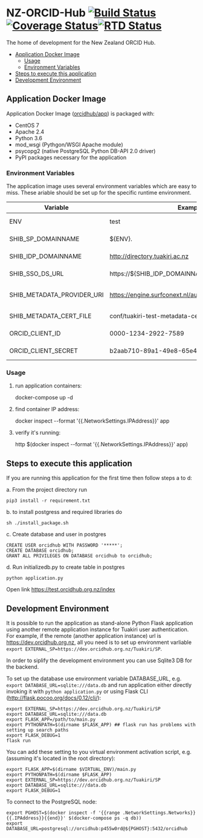 # NZ-ORCID-Hub [![Build Status](https://travis-ci.org/Royal-Society-of-New-Zealand/NZ-ORCID-Hub.svg?branch=master)](https://travis-ci.org/Royal-Society-of-New-Zealand/NZ-ORCID-Hub)[![Coverage Status](https://coveralls.io/repos/github/Royal-Society-of-New-Zealand/NZ-ORCID-Hub/badge.svg)](https://coveralls.io/github/Royal-Society-of-New-Zealand/NZ-ORCID-Hub)[![RTD Status](https://readthedocs.org/projects/nz-orcid-hub/badge/)](http://docs.orcidhub.org.nz/)
The home of development for the New Zealand ORCID Hub.

- [Application Docker Image](#application-docker-image)
  * [Usage](#usage)
  * [Environment Variables](#environment-variables)
- [Steps to execute this application](#steps-to-execute-this-application)
- [Development Environment](#development-environment)


## Application Docker Image

Application Docker Image ([orcidhub/app](https://hub.docker.com/r/orcidhub/app/)) is packaged with:
- CentOS 7
- Apache 2.4
- Python 3.6
- mod_wsgi (Pythgon/WSGI Apache module)
- psycopg2 (native PostgreSQL Python DB-API 2.0 driver)
- PyPI packages necessary for the application

### Environment Variables

The application image uses several environment variables which are easy to miss. These ariable should be set up for the specific runtime environment.

|   Variable                  |       Example         |       Description      |
|-----------------------------|-----------------------|------------------------|
|ENV                          |test | The runtime environment name |
|SHIB_SP_DOMAINNAME           |${ENV}.<container domainname> | Your **Service Provider** domain name |
|SHIB_IDP_DOMAINNAME          |http://directory.tuakiri.ac.nz | Your **Idendtity Provider** domain name |
|SHIB_SSO_DS_URL              |https://${SHIB_IDP_DOMAINNAME}/ds/DS | SSO discovery service URL |
|SHIB_METADATA_PROVIDER_URI   |https://engine.surfconext.nl/authentication/idp/metadata| **Shibboleth** SAML 2.0 meta data provider URI [NativeSPMetadataProvider](https://wiki.shibboleth.net/confluence/display/SHIB2/NativeSPMetadataProvider) |
|SHIB_METADATA_CERT_FILE      |conf/tuakiri-test-metadata-cert.pem | Meta data signig certificate |
|ORCID_CLIENT_ID              |0000-1234-2922-7589 |Orcid API client ID and secret |
|ORCID_CLIENT_SECRET          |b2aab710-89a1-49e8-65e4-8df4f038dce9 |Orcid API client ID and secret |

### Usage 

1) run application containers: 

    docker-compose up -d

2) find container IP address: 

    docker inspect --format '{{.NetworkSettings.IPAddress}}' app

3) verify it's running: 

    http $(docker inspect --format '{{.NetworkSettings.IPAddress}}' app)

## Steps to execute this application

If you are running this application for the first time then follow steps a to d:

a. From the project directory run 

    pip3 install -r requirement.txt

b. to install postgress and required libraries do

    sh ./install_package.sh

c. Create database and user in postgres

    CREATE USER orcidhub WITH PASSWORD '*****';
    CREATE DATABASE orcidhub;
    GRANT ALL PRIVILEGES ON DATABASE orcidhub to orcidhub;

d. Run initializedb.py to create table in postgres

    python application.py

Open link https://test.orcidhub.org.nz/index

## Development Environment

It is possible to run the application as stand-alone Python Flask application using another remote application instance for Tuakiri user authentication. For example, if the remote 
(another application instance) url is https://dev.orcidhub.org.nz, all you need is to set up environment varliable `export EXTERNAL_SP=https://dev.orcidhub.org.nz/Tuakiri/SP`.

In order to siplify the development environment you can use Sqlite3 DB for the backend.

To set up the database use environment variable DATABASE_URL, e.g. `export DATABASE_URL=sqlite:///data.db` and run application either directly invoking it with `python application.py` or using Flask CLI (http://flask.pocoo.org/docs/0.12/cli/):

    export EXTERNAL_SP=https://dev.orcidhub.org.nz/Tuakiri/SP
    export DATABASE_URL=sqlite:///data.db
    export FLASK_APP=/path/to/main.py
    export PYTHONPATH=$(dirname $FLASK_APP) ## flask run has problems with setting up search paths
    export FLASK_DEBUG=1
    flask run

You can add these setting to you virtual environment activation script, e.g. (assuming it's located in the root directory):

    export FLASK_APP=$(dirname $VIRTUAL_ENV)/main.py
    export PYTHONPATH=$(dirname $FLASK_APP)
    export EXTERNAL_SP=https://dev.orcidhub.org.nz/Tuakiri/SP
    export DATABASE_URL=sqlite:///data.db
    export FLASK_DEBUG=1

To connect to the PostgreSQL node:

    export PGHOST=$(docker inspect -f '{{range .NetworkSettings.Networks}}{{.IPAddress}}{{end}}' $(docker-compose ps -q db))
    export DATABASE_URL=postgresql://orcidhub:p455w0rd@${PGHOST}:5432/orcidhub
